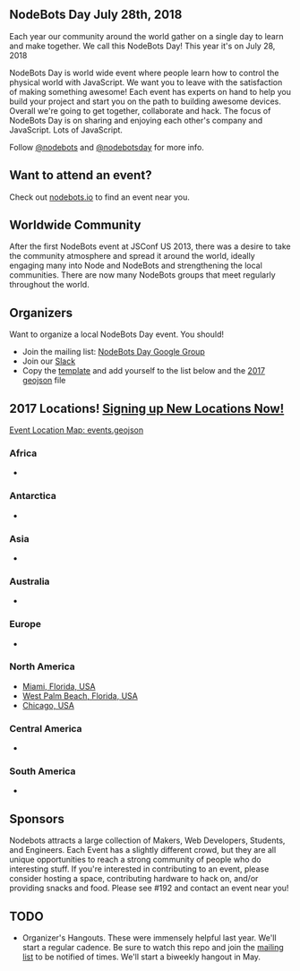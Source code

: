 ## NodeBots Day July 28th, 2018

Each year our community around the world gather on a single day to learn and make together. We call this NodeBots Day! This 
year it's on July 28, 2018

NodeBots Day is world wide event where people learn how to control the physical world with JavaScript. We want you to leave with the satisfaction of making something awesome! Each event has experts on hand to help you build your project and start you on the path to building awesome devices. Overall we're going to get together, collaborate and hack. The focus of NodeBots Day is on sharing and enjoying each other's company and JavaScript. Lots of JavaScript.

Follow [@nodebots](https://twitter.com/nodebots) and [@nodebotsday](https://twitter.com/nodebotsday) for more info.

## Want to attend an event?
Check out [nodebots.io](http://nodebots.io) to find an event near you.

## Worldwide Community

After the first NodeBots event at JSConf US 2013, there was a desire to take the community atmosphere and spread it around the world, ideally engaging many into Node and NodeBots and strengthening the local communities. There are now many NodeBots groups that meet regularly throughout the world.

## Organizers

Want to organize a local NodeBots Day event. You should!

* Join the mailing list: [NodeBots Day Google Group](https://groups.google.com/forum/#!forum/nodebotsday)
* Join our [Slack](https://nodebotsday-chat.herokuapp.com/)
* Copy the [template](2018/_template/) and add yourself to the list below and the [2017 geojson](2018/events.geojson) file

## 2017 Locations! [Signing up New Locations Now!](2018/_template/)

[Event Location Map: events.geojson](2018/events.geojson)

### Africa
 -

### Antarctica
 -

### Asia
 -

### Australia
 -

### Europe
 -

### North America
 - [Miami, Florida, USA](2018/Miami/)
 - [West Palm Beach, Florida, USA](2018/West_Palm_Beach/)
 - [Chicago, USA](2018/Chicago/)


### Central America
 -

### South America
 -
## Sponsors

Nodebots attracts a large collection of Makers, Web Developers, Students, and Engineers. Each Event has a slightly different crowd, but they are all unique opportunities to reach a strong community of people who do interesting stuff. If you're interested in contributing to an event, please consider hosting a space, contributing hardware to hack on, and/or providing snacks and food. Please see #192 and contact an event near you!

## TODO
 - Organizer's Hangouts. These were immensely helpful last year. We'll start a regular cadence. Be sure to watch this repo and join the [mailing list](https://groups.google.com/forum/#!forum/nodebotsday) to be notified of times. We'll start a biweekly hangout in May.
